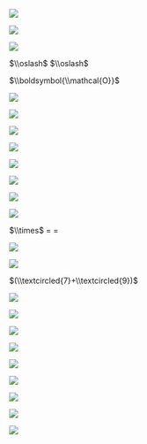 ![](https://www.nta.go.jp/tmp/697c2418-8a3a-4722-b63a-53617c47e27e/images/d56ab277e0a1ba283f05cbed8a709463467097dba604d5c5d43c049f1aad1c37.jpg)

![](https://www.nta.go.jp/tmp/697c2418-8a3a-4722-b63a-53617c47e27e/images/392b0e75b69573f174662c3fabb5deed6fb57445336ffa31a8dd870b08b5fce6.jpg)

![](https://www.nta.go.jp/tmp/697c2418-8a3a-4722-b63a-53617c47e27e/images/7ff84f9a868014d7d45026d57688d8eacbc491a3ff0d32e70b2db1c95346141c.jpg)

$\\oslash$ $\\oslash$

$\\boldsymbol{\\mathcal{O}}$

![](https://www.nta.go.jp/tmp/697c2418-8a3a-4722-b63a-53617c47e27e/images/95f8bca450ecc72416ea064137692f3bd634d229cb1735583c890e1e6fec6411.jpg)

![](https://www.nta.go.jp/tmp/697c2418-8a3a-4722-b63a-53617c47e27e/images/dc77925ecd6d06c463210239ea9cd58c83c34d05f6dec99c13f53738a486aa78.jpg)

![](https://www.nta.go.jp/tmp/697c2418-8a3a-4722-b63a-53617c47e27e/images/5bc1af1a64ceff01f5956a359f4c5bddb83353e6f365130c1fb72cb3d6d326a9.jpg)

![](https://www.nta.go.jp/tmp/697c2418-8a3a-4722-b63a-53617c47e27e/images/4b55779f8925acd319e71d31c5001163138f99b316de9fdfff6370c38154566a.jpg)

![](https://www.nta.go.jp/tmp/697c2418-8a3a-4722-b63a-53617c47e27e/images/c6233aa64942ab85eae4976a0e9c4c660714c4fb68be046b73b586a63f245737.jpg)

![](https://www.nta.go.jp/tmp/697c2418-8a3a-4722-b63a-53617c47e27e/images/de2febc44e787088a0000b000712fa4209a3eb51405d288612509282c3eac407.jpg)

![](https://www.nta.go.jp/tmp/697c2418-8a3a-4722-b63a-53617c47e27e/images/4f82872e21f692ba8820c6b2c3426d0071347a7500e29c2febd6b2729061d11c.jpg)

![](https://www.nta.go.jp/tmp/697c2418-8a3a-4722-b63a-53617c47e27e/images/8af0a93200394f804676b318eb2d5cc99a86627f8ff912f22c5f88e65d80fbeb.jpg)

$\\times$ $=$ $=$

![](https://www.nta.go.jp/tmp/697c2418-8a3a-4722-b63a-53617c47e27e/images/df9ff147d3b85569b38ea8e220936d6ce3e58a7288f8d364f4677290c0cb7dc4.jpg)

![](https://www.nta.go.jp/tmp/697c2418-8a3a-4722-b63a-53617c47e27e/images/f668d45f154144cf050c6205117695def75f9c96e62dadfb58728474b1e95713.jpg)

$(\\textcircled{7}+\\textcircled{9})$

![](https://www.nta.go.jp/tmp/697c2418-8a3a-4722-b63a-53617c47e27e/images/7fb74d9a5d782ca5bdf652c92decf7085eeae5107f27006a14dc7e16204cdbee.jpg)

![](https://www.nta.go.jp/tmp/697c2418-8a3a-4722-b63a-53617c47e27e/images/9c2d2310df42244d44903ef5528bff62f49b93cd63a7f24816e6a7b9d8683ecc.jpg)

![](https://www.nta.go.jp/tmp/697c2418-8a3a-4722-b63a-53617c47e27e/images/4f5f9a99dd184738bba473463eee825260e3fa54069b5dd486ef31e353aeac55.jpg)

![](https://www.nta.go.jp/tmp/697c2418-8a3a-4722-b63a-53617c47e27e/images/e654156b88c9679d57b1d3598d73b140799a0eb42105ef94d29e21b21653270d.jpg)

![](https://www.nta.go.jp/tmp/697c2418-8a3a-4722-b63a-53617c47e27e/images/ccd8f0a708176230603c41ef36e0f90ac31f110959d730a464e250287cf25c8f.jpg)

![](https://www.nta.go.jp/tmp/697c2418-8a3a-4722-b63a-53617c47e27e/images/fda1dbb3f466c9ae9a362b436e21c8f17a0a2ca58071519294a4ac028aef5b93.jpg)

![](https://www.nta.go.jp/tmp/697c2418-8a3a-4722-b63a-53617c47e27e/images/828cd989a2316567954f96d0d65f49d7441f7e8ca98d6b34532627b4896a3b3a.jpg)

![](https://www.nta.go.jp/tmp/697c2418-8a3a-4722-b63a-53617c47e27e/images/8585b06fee5aa9d1233bb5bec291800a95cfbd1d6af2fe3990f9b4419488d634.jpg)

![](https://www.nta.go.jp/tmp/697c2418-8a3a-4722-b63a-53617c47e27e/images/568c6ee7bcfcfd2579929f11848ba11aec332ddb2a310f039378f60da25d3bb9.jpg)